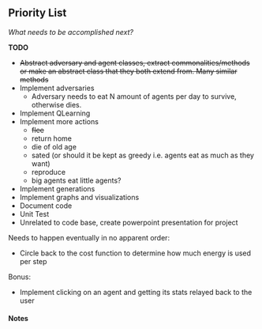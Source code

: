## Priority List
*What needs to be accomplished next?*

**TODO**
- ~~Abstract adversary and agent classes, extract commonalities/methods or make an abstract class that they both extend from. Many similar methods~~
- Implement adversaries
    - Adversary needs to eat N amount of agents per day to survive, otherwise dies.
- Implement QLearning
- Implement more actions
    - ~~flee~~
    - return home
    - die of old age
    - sated (or should it be kept as greedy i.e. agents eat as much as they want)
    - reproduce
    - big agents eat little agents? 
- Implement generations
- Implement graphs and visualizations
- Document code
- Unit Test
- Unrelated to code base, create powerpoint presentation for project

Needs to happen eventually in no apparent order:
- Circle back to the cost function to determine how much energy is used per step

Bonus:
- Implement clicking on an agent and getting its stats relayed back to the user

#### Notes
